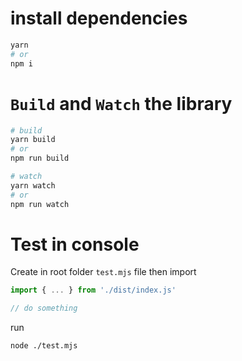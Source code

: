 # install dependencies

```bash
yarn
# or
npm i
```

# `Build` and `Watch` the library

```bash
# build
yarn build
# or
npm run build

# watch
yarn watch
# or
npm run watch
```

# Test in console

Create in root folder `test.mjs` file then import

```js
import { ... } from './dist/index.js'

// do something
```

run

```bash
node ./test.mjs
```
